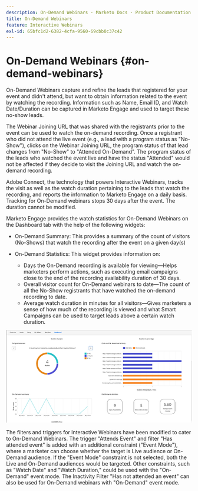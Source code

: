 ```yaml
---
description: On-Demand Webinars - Marketo Docs - Product Documentation
title: On-Demand Webinars
feature: Interactive Webinars
exl-id: 65bfc1d2-6382-4cfa-9560-69cbb0c37c42
---
```

# On-Demand Webinars {#on-demand-webinars}

On-Demand Webinars capture and refine the leads that registered for your event and didn't attend, but want to obtain information related to the event by watching the recording. Information such as Name, Email ID, and Watch Date/Duration can be captured in Marketo Engage and used to target these no-show leads.

The Webinar Joining URL that was shared with the registrants prior to the event can be used to watch the on-demand recording. Once a registrant who did not attend the live event (e.g., a lead with a program status as "No-Show"), clicks on the Webinar Joining URL, the program status of that lead changes from "No-Show" to "Attended On-Demand". The program status of the leads who watched the event live and have the status "Attended" would not be affected if they decide to visit the Joining URL and watch the on-demand recording.

Adobe Connect, the technology that powers Interactive Webinars, tracks the visit as well as the watch duration pertaining to the leads that watch the recording, and reports the information to Marketo Engage on a daily basis. Tracking for On-Demand webinars stops 30 days after the event. The duration cannot be modified.

Marketo Engage provides the watch statistics for On-Demand Webinars on the Dashboard tab with the help of the following widgets:

* On-Demand Summary: This provides a summary of the count of visitors (No-Shows) that watch the recording after the event on a given day(s)

* On-Demand Statistics: This widget provides information on:
  * Days the On-Demand recording is available for viewing&mdash;Helps marketers perform actions, such as executing email campaigns close to the end of the recording availability duration of 30 days.
  * Overall visitor count for On-Demand webinars to date&mdash;The count of all the No-Show registrants that have watched the on-demand recording to date.
  * Average watch duration in minutes for all visitors&mdash;Gives marketers a sense of how much of the recording is viewed and what Smart Campaigns can be used to target leads above a certain watch duration.
  
![](assets/on-demand-webinars-1.png)

The filters and triggers for Interactive Webinars have been modified to cater to On-Demand Webinars. The trigger "Attends Event" and filter "Has attended event" is added with an additional constraint ("Event Mode"), where a marketer can choose whether the target is Live audience or On-Demand audience. If the "Event Mode" constraint is not selected, both the Live and On-Demand audiences would be targeted. Other constraints, such as "Watch Date" and "Watch Duration," could be used with the "On-Demand" event mode. The Inactivity Filter "Has not attended an event" can also be used for On-Demand webinars with "On-Demand" event mode.
